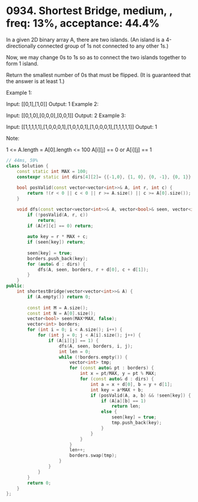 # 0934. Shortest Bridge, medium, , freq: 13%, acceptance: 44.4%

In a given 2D binary array A, there are two islands.  (An island is a 4-directionally connected group of 1s not connected to any other 1s.)

Now, we may change 0s to 1s so as to connect the two islands together to form 1 island.

Return the smallest number of 0s that must be flipped.  (It is guaranteed that the answer is at least 1.)

 

Example 1:

Input: [[0,1],[1,0]]
Output: 1
Example 2:

Input: [[0,1,0],[0,0,0],[0,0,1]]
Output: 2
Example 3:

Input: [[1,1,1,1,1],[1,0,0,0,1],[1,0,1,0,1],[1,0,0,0,1],[1,1,1,1,1]]
Output: 1
 

Note:

1 <= A.length = A[0].length <= 100
A[i][j] == 0 or A[i][j] == 1

```c++
// 44ms, 59%
class Solution {
    const static int MAX = 100;
    constexpr static int dirs[4][2]= {{-1,0}, {1, 0}, {0, -1}, {0, 1}};
    
    bool posValid(const vector<vector<int>>& A, int r, int c) {
        return !(r < 0 || c < 0 || r >= A.size() || c >= A[0].size());
    }

    void dfs(const vector<vector<int>>& A, vector<bool>& seen, vector<int>& borders, int r, int c) {
        if (!posValid(A, r, c))
            return;
        if (A[r][c] == 0) return;
        
        auto key = r * MAX + c;
        if (seen[key]) return;
        
        seen[key] = true;
        borders.push_back(key);
        for (auto& d : dirs) {
            dfs(A, seen, borders, r + d[0], c + d[1]);
        }
    }
public:
    int shortestBridge(vector<vector<int>>& A) {
        if (A.empty()) return 0;
        
        const int M = A.size();
        const int N = A[0].size();
        vector<bool> seen(MAX*MAX, false);
        vector<int> borders;
        for (int i = 0; i < A.size(); i++) {
            for (int j = 0; j < A[i].size(); j++) {
                if (A[i][j] == 1) {
                    dfs(A, seen, borders, i, j);
                    int len = 0;
                    while (!borders.empty()) {
                        vector<int> tmp;
                        for (const auto& pt : borders) {
                            int x = pt/MAX, y = pt % MAX;
                            for (const auto& d : dirs) {
                                int a = x + d[0], b = y + d[1];
                                int key = a*MAX + b;
                                if (posValid(A, a, b) && !seen[key]) {
                                    if (A[a][b] == 1)
                                        return len;
                                    else {
                                        seen[key] = true;
                                        tmp.push_back(key);
                                    }
                                }
                            }
                        }
                        len++;
                        borders.swap(tmp);
                    }
                }
            }
        }
        return 0;
    }
};
```
